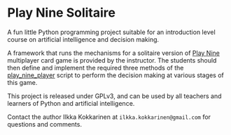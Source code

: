 # Play Nine Solitaire

A fun little Python programming project suitable for an introduction level course on artificial intelligence and decision making.

A framework that runs the mechanisms for a solitaire version of [Play Nine](https://playnine.com) multiplayer card game is provided by the instructor. The students should then define and implement the required three methods of the [play_nine_player](https://github.com/ikokkari/PlayNineSolitaire/blob/main/play_nine_player.py) script to perform the decision making at various stages of this game.

This project is released under GPLv3, and can be used by all teachers and learners of Python and artificial intelligence.

Contact the author Ilkka Kokkarinen at `ilkka.kokkarinen@gmail.com` for questions and comments.
